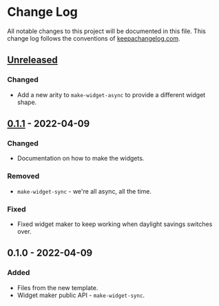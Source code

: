 # Change Log
All notable changes to this project will be documented in this file. This change log follows the conventions of [keepachangelog.com](http://keepachangelog.com/).

## [Unreleased]
### Changed
- Add a new arity to `make-widget-async` to provide a different widget shape.

## [0.1.1] - 2022-04-09
### Changed
- Documentation on how to make the widgets.

### Removed
- `make-widget-sync` - we're all async, all the time.

### Fixed
- Fixed widget maker to keep working when daylight savings switches over.

## 0.1.0 - 2022-04-09
### Added
- Files from the new template.
- Widget maker public API - `make-widget-sync`.

[Unreleased]: https://github.com/quiz/quiz-app/compare/0.1.1...HEAD
[0.1.1]: https://github.com/quiz/quiz-app/compare/0.1.0...0.1.1
